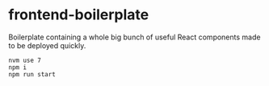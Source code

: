 # frontend-boilerplate

Boilerplate containing a whole big bunch of useful React components made to be deployed quickly.

```
nvm use 7  
npm i  
npm run start  
```
